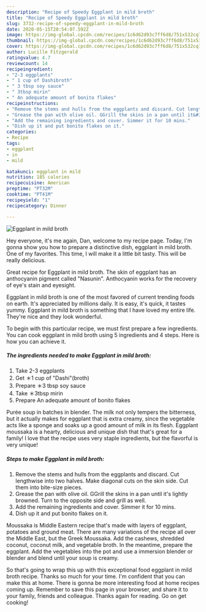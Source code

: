 ```yaml
---
description: "Recipe of Speedy Eggplant in mild broth"
title: "Recipe of Speedy Eggplant in mild broth"
slug: 3732-recipe-of-speedy-eggplant-in-mild-broth
date: 2020-05-15T20:54:07.592Z
image: https://img-global.cpcdn.com/recipes/1c6d62d93c7ff6d8/751x532cq70/eggplant-in-mild-broth-recipe-main-photo.jpg
thumbnail: https://img-global.cpcdn.com/recipes/1c6d62d93c7ff6d8/751x532cq70/eggplant-in-mild-broth-recipe-main-photo.jpg
cover: https://img-global.cpcdn.com/recipes/1c6d62d93c7ff6d8/751x532cq70/eggplant-in-mild-broth-recipe-main-photo.jpg
author: Lucille Fitzgerald
ratingvalue: 4.7
reviewcount: 14
recipeingredient:
- "2-3 eggplants"
- " 1 cup of Dashibroth"
- " 3 tbsp soy sauce"
- " 3tbsp mirin"
- " An adequate amount of bonito flakes"
recipeinstructions:
- "Remove the stems and hulls from the eggplants and discard. Cut lengthwise into two halves. Make diagonal cuts on the skin side. Cut them into bite-size pieces."
- "Grease the pan with olive oil. GGrill the skins in a pan until it&#39;s lightly browned. Turn to the opposite side and grill as well."
- "Add the remaining ingredients and cover. Simmer it for 10 mins."
- "Dish up it and put bonito flakes on it."
categories:
- Recipe
tags:
- eggplant
- in
- mild

katakunci: eggplant in mild 
nutrition: 185 calories
recipecuisine: American
preptime: "PT32M"
cooktime: "PT41M"
recipeyield: "1"
recipecategory: Dinner

---
```



![Eggplant in mild broth](https://img-global.cpcdn.com/recipes/1c6d62d93c7ff6d8/751x532cq70/eggplant-in-mild-broth-recipe-main-photo.jpg)

Hey everyone, it's me again, Dan, welcome to my recipe page. Today, I'm gonna show you how to prepare a distinctive dish, eggplant in mild broth. One of my favorites. This time, I will make it a little bit tasty. This will be really delicious.

Great recipe for Eggplant in mild broth. The skin of eggplant has an anthocyanin pigment called &#34;Nasunin&#34;. Anthocyanin works for the recovery of eye&#39;s stain and eyesight.

Eggplant in mild broth is one of the most favored of current trending foods on earth. It's appreciated by millions daily. It is easy, it's quick, it tastes yummy. Eggplant in mild broth is something that I have loved my entire life. They're nice and they look wonderful.


To begin with this particular recipe, we must first prepare a few ingredients. You can cook eggplant in mild broth using 5 ingredients and 4 steps. Here is how you can achieve it.

<!--inarticleads1-->

##### The ingredients needed to make Eggplant in mild broth:

1. Take 2-3 eggplants
1. Get  ＊1 cup of &#34;Dashi&#34;(broth)
1. Prepare  ＊3 tbsp soy sauce
1. Take  ＊3tbsp mirin
1. Prepare  An adequate amount of bonito flakes


Purée soup in batches in blender. The milk not only tempers the bitterness, but it actually makes for eggplant that is extra creamy, since the vegetable acts like a sponge and soaks up a good amount of milk in its flesh. Eggplant moussaka is a hearty, delicious and unique dish that that&#39;s great for a family! I love that the recipe uses very staple ingredients, but the flavorful is very unique! 

<!--inarticleads2-->

##### Steps to make Eggplant in mild broth:

1. Remove the stems and hulls from the eggplants and discard. Cut lengthwise into two halves. Make diagonal cuts on the skin side. Cut them into bite-size pieces.
1. Grease the pan with olive oil. GGrill the skins in a pan until it&#39;s lightly browned. Turn to the opposite side and grill as well.
1. Add the remaining ingredients and cover. Simmer it for 10 mins.
1. Dish up it and put bonito flakes on it.


Moussaka is Middle Eastern recipe that&#39;s made with layers of eggplant, potatoes and ground meat. There are many variations of the recipe all over the Middle East, but the Greek Moussaka. Add the cashews, shredded coconut, coconut milk, and vegetable broth. In the meantime, prepare the eggplant. Add the vegetables into the pot and use a immersion blender or blender and blend until your soup is creamy. 

So that's going to wrap this up with this exceptional food eggplant in mild broth recipe. Thanks so much for your time. I'm confident that you can make this at home. There is gonna be more interesting food at home recipes coming up. Remember to save this page in your browser, and share it to your family, friends and colleague. Thanks again for reading. Go on get cooking!
